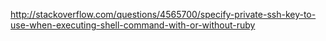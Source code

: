 http://stackoverflow.com/questions/4565700/specify-private-ssh-key-to-use-when-executing-shell-command-with-or-without-ruby
